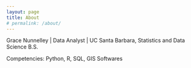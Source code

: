 ```yaml
---
layout: page
title: About
# permalink: /about/
---
```


Grace Nunnelley | Data Analyst | UC Santa Barbara, Statistics and Data Science B.S.

Competencies: Python, R, SQL, GIS Softwares


<!-- 
tags: geospatial data, spatial data, geodata
other no-style-please users reference: 
https://github.com/alaincaltieri/habituator-website/blob/master/assets/css/main.scss  
https://github.com/leandronishijima/leandronishijima.github.io  
https://cgkaminski.github.io/  
--> 